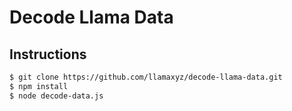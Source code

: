 # Decode Llama Data

## Instructions

```bash
$ git clone https://github.com/llamaxyz/decode-llama-data.git
$ npm install
$ node decode-data.js
```
